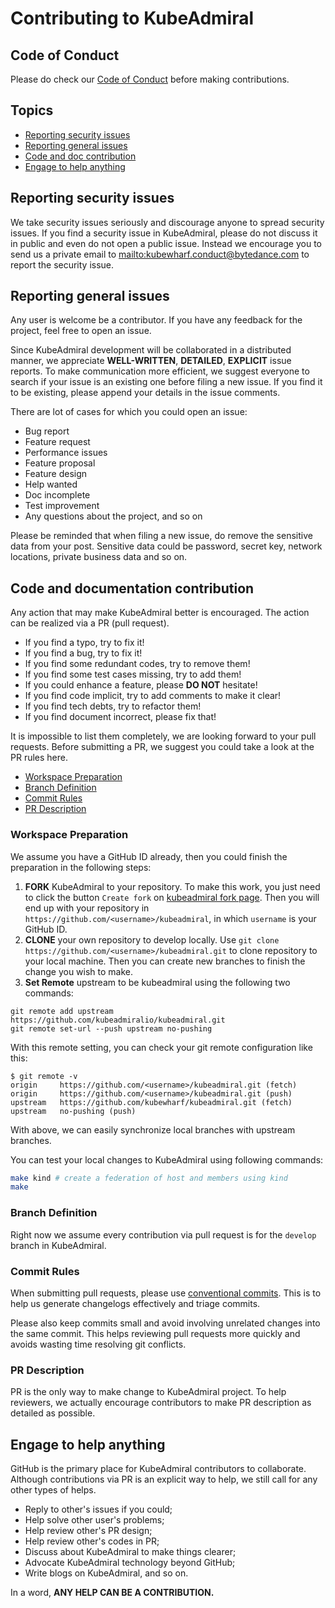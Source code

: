 # Contributing to KubeAdmiral

## Code of Conduct

Please do check our [Code of Conduct](CODE_OF_CONDUCT.md) before making contributions.

## Topics

* [Reporting security issues](#reporting-security-issues)
* [Reporting general issues](#reporting-general-issues)
* [Code and doc contribution](#code-and-doc-contribution)
* [Engage to help anything](#engage-to-help-anything)

## Reporting security issues

We take security issues seriously and discourage anyone to spread security issues.
If you find a security issue in KubeAdmiral, please do not discuss it in public and even do not open a public issue.
Instead we encourage you to send us a private email to <mailto:kubewharf.conduct@bytedance.com> to report the security issue.

## Reporting general issues

Any user is welcome be a contributor. If you have any feedback for the project, feel free to open an issue. 

Since KubeAdmiral development will be collaborated in a distributed manner, we appreciate **WELL-WRITTEN**, **DETAILED**, **EXPLICIT** issue reports.
To make communication more efficient, we suggest everyone to search if your issue is an existing one before filing a new issue.
If you find it to be existing, please append your details in the issue comments.

There are lot of cases for which you could open an issue:

* Bug report
* Feature request
* Performance issues
* Feature proposal
* Feature design
* Help wanted
* Doc incomplete
* Test improvement
* Any questions about the project, and so on

Please be reminded that when filing a new issue, do remove the sensitive data from your post.
Sensitive data could be password, secret key, network locations, private business data and so on.

## Code and documentation contribution

Any action that may make KubeAdmiral better is encouraged. The action can be realized via a PR (pull request).

* If you find a typo, try to fix it!
* If you find a bug, try to fix it!
* If you find some redundant codes, try to remove them!
* If you find some test cases missing, try to add them!
* If you could enhance a feature, please **DO NOT** hesitate!
* If you find code implicit, try to add comments to make it clear!
* If you find tech debts, try to refactor them!
* If you find document incorrect, please fix that!

It is impossible to list them completely, we are looking forward to your pull requests.
Before submitting a PR, we suggest you could take a look at the PR rules here.

* [Workspace Preparation](#workspace-preparation)
* [Branch Definition](#branch-definition)
* [Commit Rules](#commit-rules)
* [PR Description](#pr-description)

### Workspace Preparation

We assume you have a GitHub ID already, then you could finish the preparation in the following steps:

1. **FORK** KubeAdmiral to your repository. To make this work, you just need to click the button `Create fork` on [kubeadmiral fork page](https://github.com/kubewharf/kubeadmiral/fork). Then you will end up with your repository in `https://github.com/<username>/kubeadmiral`, in which `username` is your GitHub ID.
1. **CLONE** your own repository to develop locally. Use `git clone https://github.com/<username>/kubeadmiral.git` to clone repository to your local machine. Then you can create new branches to finish the change you wish to make.
1. **Set Remote** upstream to be kubeadmiral using the following two commands:

```
git remote add upstream https://github.com/kubeadmiralio/kubeadmiral.git
git remote set-url --push upstream no-pushing
```

With this remote setting, you can check your git remote configuration like this:

```
$ git remote -v
origin     https://github.com/<username>/kubeadmiral.git (fetch)
origin     https://github.com/<username>/kubeadmiral.git (push)
upstream   https://github.com/kubewharf/kubeadmiral.git (fetch)
upstream   no-pushing (push)
```

With above, we can easily synchronize local branches with upstream branches.

You can test your local changes to KubeAdmiral using following commands:

```bash
make kind # create a federation of host and members using kind
make 
```

### Branch Definition

Right now we assume every contribution via pull request is for the `develop` branch in KubeAdmiral.

### Commit Rules

When submitting pull requests, please use [conventional commits](https://www.conventionalcommits.org/en/v1.0.0/).
This is to help us generate changelogs effectively and triage commits.

Please also keep commits small and avoid involving unrelated changes into the same commit.
This helps reviewing pull requests more quickly and avoids wasting time resolving git conflicts.

### PR Description

PR is the only way to make change to KubeAdmiral project. To help reviewers, we actually encourage contributors to make PR description as detailed as possible.

## Engage to help anything

GitHub is the primary place for KubeAdmiral contributors to collaborate. Although contributions via PR is an explicit way to help, we still call for any other types of helps.

* Reply to other's issues if you could;
* Help solve other user's problems;
* Help review other's PR design;
* Help review other's codes in PR;
* Discuss about KubeAdmiral to make things clearer;
* Advocate KubeAdmiral technology beyond GitHub;
* Write blogs on KubeAdmiral, and so on.

In a word, **ANY HELP CAN BE A CONTRIBUTION.**
